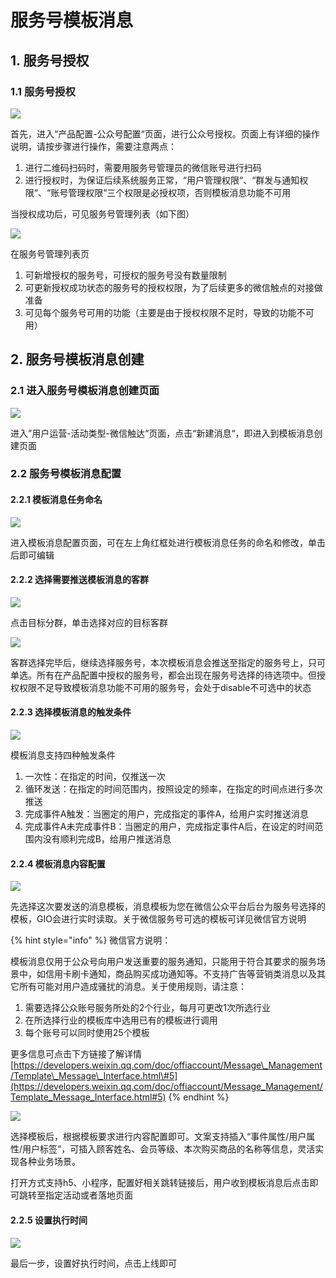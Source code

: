 # 服务号模板消息

## 1. 服务号授权

### 1.1 服务号授权

![](../../../../.gitbook/assets/image%20%28530%29.png)

首先，进入“产品配置-公众号配置“页面，进行公众号授权。页面上有详细的操作说明，请按步骤进行操作，需要注意两点：

1. 进行二维码扫码时，需要用服务号管理员的微信账号进行扫码
2. 进行授权时，为保证后续系统服务正常，“用户管理权限“、“群发与通知权限“、“账号管理权限“三个权限是必授权项，否则模板消息功能不可用

当授权成功后，可见服务号管理列表（如下图）

![](../../../../.gitbook/assets/image%20%28533%29.png)

在服务号管理列表页

1. 可新增授权的服务号，可授权的服务号没有数量限制
2. 可更新授权成功状态的服务号的授权权限，为了后续更多的微信触点的对接做准备
3. 可见每个服务号可用的功能（主要是由于授权权限不足时，导致的功能不可用）

## 2. 服务号模板消息创建

### 2.1 进入服务号模板消息创建页面

![](../../../../.gitbook/assets/image%20%28527%29.png)

进入”用户运营-活动类型-微信触达“页面，点击“新建消息“，即进入到模板消息创建页面

### 2.2 服务号模板消息配置

#### 2.2.1 模板消息任务命名

![](../../../../.gitbook/assets/image%20%28513%29.png)

进入模板消息配置页面，可在左上角红框处进行模板消息任务的命名和修改，单击后即可编辑

#### 2.2.2 选择需要推送模板消息的客群

![](../../../../.gitbook/assets/image%20%28511%29.png)

点击目标分群，单击选择对应的目标客群

![](../../../../.gitbook/assets/02.png)

客群选择完毕后，继续选择服务号，本次模板消息会推送至指定的服务号上，只可单选。所有在产品配置中授权的服务号，都会出现在服务号选择的待选项中。但授权权限不足导致模板消息功能不可用的服务号，会处于disable不可选中的状态

#### 2.2.3 选择模板消息的触发条件

![](../../../../.gitbook/assets/image%20%28529%29.png)

模板消息支持四种触发条件

1. 一次性：在指定的时间，仅推送一次
2. 循环发送：在指定的时间范围内，按照设定的频率，在指定的时间点进行多次推送
3. 完成事件A触发：当圈定的用户，完成指定的事件A，给用户实时推送消息
4. 完成事件A未完成事件B：当圈定的用户，完成指定事件A后，在设定的时间范围内没有顺利完成B，给用户推送消息

#### 2.2.4 模板消息内容配置

![](../../../../.gitbook/assets/image%20%28532%29.png)

先选择这次要发送的消息模板，消息模板为您在微信公众平台后台为服务号选择的模板，GIO会进行实时读取。关于微信服务号可选的模板可详见微信官方说明

{% hint style="info" %}
微信官方说明：

模板消息仅用于公众号向用户发送重要的服务通知，只能用于符合其要求的服务场景中，如信用卡刷卡通知，商品购买成功通知等。不支持广告等营销类消息以及其它所有可能对用户造成骚扰的消息。关于使用规则，请注意：

1. 需要选择公众账号服务所处的2个行业，每月可更改1次所选行业
2. 在所选择行业的模板库中选用已有的模板进行调用
3. 每个账号可以同时使用25个模板

更多信息可点击下方链接了解详情[https://developers.weixin.qq.com/doc/offiaccount/Message\_Management/Template\_Message\_Interface.html\#5](https://developers.weixin.qq.com/doc/offiaccount/Message_Management/Template_Message_Interface.html#5)
{% endhint %}

![](../../../../.gitbook/assets/image%20%28517%29.png)

选择模板后，根据模板要求进行内容配置即可。文案支持插入“事件属性/用户属性/用户标签“，可插入顾客姓名、会员等级、本次购买商品的名称等信息，灵活实现各种业务场景。

打开方式支持h5、小程序，配置好相关跳转链接后，用户收到模板消息后点击即可跳转至指定活动或者落地页面

#### 2.2.5 设置执行时间

![](../../../../.gitbook/assets/image%20%28526%29.png)

最后一步，设置好执行时间，点击上线即可


